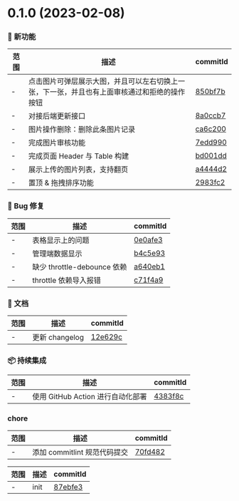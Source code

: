 # 0.1.0 (2023-02-08)

### 🌟 新功能
范围|描述|commitId
--|--|--
 - | 点击图⽚可弹层展示⼤图，并且可以左右切换上⼀张，下⼀张，并且也有上⾯审核通过和拒绝的操作按钮 | [850bf7b](https://github.com/picture-waterfall/picture-waterfall-admin/commit/850bf7b)
 - | 对接后端更新接口 | [8a0ccb7](https://github.com/picture-waterfall/picture-waterfall-admin/commit/8a0ccb7)
 - | 图⽚操作删除：删除此条图⽚记录 | [ca6c200](https://github.com/picture-waterfall/picture-waterfall-admin/commit/ca6c200)
 - | 完成图片审核功能 | [7edd990](https://github.com/picture-waterfall/picture-waterfall-admin/commit/7edd990)
 - | 完成页面 Header 与 Table 构建 | [bd001dd](https://github.com/picture-waterfall/picture-waterfall-admin/commit/bd001dd)
 - | 展示上传的图⽚列表，⽀持翻⻚ | [a4444d2](https://github.com/picture-waterfall/picture-waterfall-admin/commit/a4444d2)
 - | 置顶 & 拖拽排序功能 | [2983fc2](https://github.com/picture-waterfall/picture-waterfall-admin/commit/2983fc2)


### 🐛 Bug 修复
范围|描述|commitId
--|--|--
 - | 表格显示上的问题 | [0e0afe3](https://github.com/picture-waterfall/picture-waterfall-admin/commit/0e0afe3)
 - | 管理端数据显示 | [b4c5e93](https://github.com/picture-waterfall/picture-waterfall-admin/commit/b4c5e93)
 - | 缺少 throttle-debounce 依赖 | [a640eb1](https://github.com/picture-waterfall/picture-waterfall-admin/commit/a640eb1)
 - | throttle 依赖导入报错 | [c71f4a9](https://github.com/picture-waterfall/picture-waterfall-admin/commit/c71f4a9)


### 📝 文档
范围|描述|commitId
--|--|--
 - | 更新 changelog | [12e629c](https://github.com/picture-waterfall/picture-waterfall-admin/commit/12e629c)


### 📦 持续集成
范围|描述|commitId
--|--|--
 - | 使用 GitHub Action 进行自动化部署 | [4383f8c](https://github.com/picture-waterfall/picture-waterfall-admin/commit/4383f8c)


### chore
范围|描述|commitId
--|--|--
 - | 添加 commitlint 规范代码提交 | [70fd482](https://github.com/picture-waterfall/picture-waterfall-admin/commit/70fd482)


范围|描述|commitId
--|--|--
 - | init | [87ebfe3](https://github.com/picture-waterfall/picture-waterfall-admin/commit/87ebfe3)

